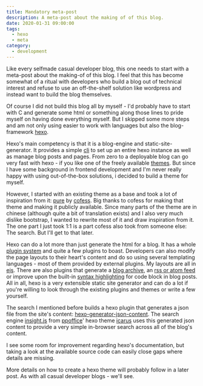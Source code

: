 ```yaml
---
title: Mandatory meta-post
description: A meta-post about the making of of this blog.
date: 2020-01-31 09:00:00
tags:
  - hexo
  - meta
category:
  - development
---
```


Like every selfmade casual developer blog, this one needs to start with a meta-post about the making-of of this blog. I feel that this has become somewhat of a ritual with developers who build a blog out of technical interest and refuse to use an off-the-shelf solution like wordpress and instead want to build the blog themselves.

Of course I did not build this blog all by myself - I'd probably have to start with C and generate some html or something along those lines to pride myself on having done everything myself. But I skipped some more steps and am not only using easier to work with languages but also the blog-framework [hexo](https://hexo.io/).

Hexo's main competency is that it is a blog-engine and static-site-generator. It provides a simple [cli](https://hexo.io/docs/commands) to set up an entire hexo instance as well as manage blog posts and pages. From zero to a deployable blog can go very fast with hexo - if you like one of the freely available [themes](https://hexo.io/themes/). But since I have some background in frontend development and I'm never really happy with using out-of-the-box solutions, i decided to build a theme for myself.

However, I started with an existing theme as a base and took a lot of inspiration from it: [pure](https://github.com/cofess/hexo-theme-pure) by [cofess](https://blog.cofess.com/). Big thanks to cofess for making that theme and making it publicly available. Since many parts of the theme are in chinese (although quite a bit of translation exists) and I also very much dislike bootstrap, I wanted to rewrite most of it and draw inspiration from it. The one part I just took 1:1 is a part cofess also took from someone else: The search. But I'll get to that later.

Hexo can do a lot more than just generate the html for a blog. It has a whole [plugin system](https://hexo.io/plugins/) and quite a few plugins to boast. Developers can also modify the page layouts to their heart's content and do so using several templating languages - most of them provided by external plugins. My layouts are all in [ejs](https://github.com/hexojs/hexo-renderer-ejs). There are also plugins that generate a [blog archive](https://github.com/hexojs/hexo-generator-archive), an [rss or atom feed](https://github.com/hexojs/hexo-generator-feed) or improve upon the built-in [syntax highlighting](https://github.com/ele828/hexo-prism-plugin) for code block in blog posts. All in all, hexo is a very extensible static site generator and can do a lot if you're willing to look through the existing plugins and themes or write a few yourself.

The search I mentioned before builds a hexo plugin that generates a json file from the site's content: [hexo-generator-json-content](https://github.com/alexbruno/hexo-generator-json-content). The search engine [insight.js](https://github.com/ppoffice/hexo-theme-icarus/blob/master/source/js/insight.js) from [ppoffice](https://github.com/ppoffice)' hexo theme [icarus](https://github.com/ppoffice/hexo-theme-icarus) uses this generated json content to provide a very simple in-browser search across all of the blog's content.

I see some room for improvement regarding hexo's documentation, but taking a look at the available source code can easily close gaps where details are missing.

More details on how to create a hexo theme will probably follow in a later post. As with all casual developer blogs - we'll see.

